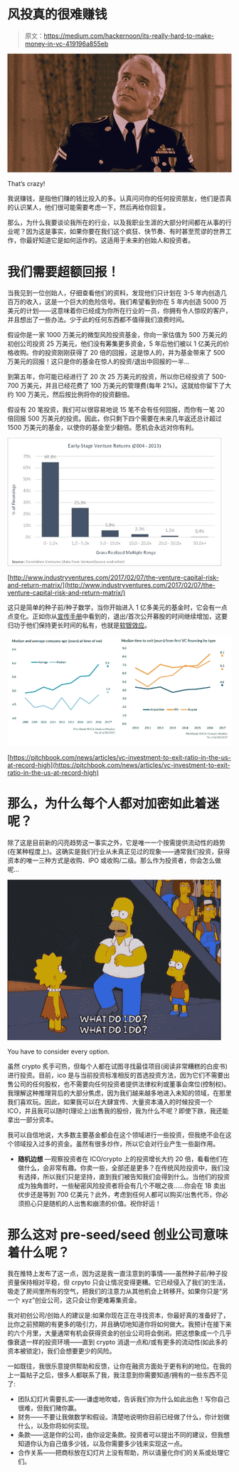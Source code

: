 # 风投真的很难赚钱

> 原文：<https://medium.com/hackernoon/its-really-hard-to-make-money-in-vc-419196a855eb>

![](img/41bc030da858db6e0e0fb41fab922ae3.png)

That’s crazy!

我说赚钱，是指他们赚的钱比投入的多。认真问问你的任何投资朋友，他们是否真的认识某人，他们很可能需要考虑一下，然后再给你回复。

那么，为什么我要谈论我所在的行业，以及我职业生涯的大部分时间都在从事的行业呢？因为这是事实，如果你要在我们这个疯狂、快节奏、有时甚至荒谬的世界工作，你最好知道它是如何运作的。这适用于未来的创始人和投资者。

# 我们需要超额回报！

当我见到一位创始人，仔细查看他们的资料，发现他们只计划在 3-5 年内创造几百万的收入，这是一个巨大的危险信号。我们希望看到你在 5 年内创造 5000 万美元的计划——这意味着你已经成为你所在行业的一员，你拥有令人惊叹的客户，并且想出了一些办法。少于此的任何东西都不值得我们浪费时间。

假设你是一家 1000 万美元的微型风险投资基金，你向一家估值为 500 万美元的初创公司投资 25 万美元，他们没有筹集更多资金，5 年后他们被以 1 亿美元的价格收购。你的投资刚刚获得了 20 倍的回报，这是惊人的，并为基金带来了 500 万美元的回报！这只是你的基金在惊人的投资/退出中回报的一半…

到第五年，你可能已经进行了 20 次 25 万美元的投资，所以你已经投资了 500-700 万美元，并且已经花费了 100 万美元的管理费(每年 2%)。这就给你留下了大约 100 万美元，然后按比例将你的投资翻倍。

假设有 20 笔投资，我们可以很容易地说 15 笔不会有任何回报，而你有一笔 20 倍回报 500 万美元的投资。因此，你只剩下四个需要在未来几年返还总计超过 1500 万美元的基金，以使你的基金至少翻倍。愿机会永远对你有利。

![](img/2e1ff1648842eaea95b58fe26e309d73.png)

[http://www.industryventures.com/2017/02/07/the-venture-capital-risk-and-return-matrix/](http://www.industryventures.com/2017/02/07/the-venture-capital-risk-and-return-matrix/)

这只是简单的种子前/种子数学，当你开始进入 1 亿多美元的基金时，它会有一点点变化。正如你从[宣传手册](https://medium.com/u/70a6a51b3be0?source=post_page-----419196a855eb--------------------------------)中看到的，退出/首次公开募股的时间继续增加，这要归功于他们保持更长时间的私有，也就是[软银效应](https://hackernoon.com/softbank-disrupts-venture-capital-7d0a55783326)。

![](img/fd9b906ba155fb29d3825cb4527954b7.png)

[https://pitchbook.com/news/articles/vc-investment-to-exit-ratio-in-the-us-at-record-high](https://pitchbook.com/news/articles/vc-investment-to-exit-ratio-in-the-us-at-record-high)

# 那么，为什么每个人都对加密如此着迷呢？

除了这是目前新的闪亮趋势这一事实之外，它是唯一一个按需提供流动性的趋势(在某种程度上)。这确实是我们行业从未真正见过的现象——通常我们投资，获得资本的唯一三种方式是收购、IPO 或收购/二级。那么作为投资者，你会怎么做呢…

![](img/423e1c309c0c6d4b862d76a8b794a100.png)

You have to consider every option.

虽然 crypto 炙手可热，但每个人都在试图寻找最佳项目(阅读非常糟糕的白皮书)进行投资。目前，ico 是与当前投资标准相反的首选投资方法，因为它们不需要出售公司的任何股权，也不需要向任何投资者提供法律权利或董事会席位(控制权)。我理解这种推理背后的大部分焦虑，因为我们越来越多地进入未知的领域，在那里我们喜欢玩。因此，如果我可以在大肆宣传、大量资本涌入的时候投资一个 ICO，并且我可以随时(理论上)出售我的股份，我为什么不呢？即使下跌，我还能拿出一部分资本。

我可以自信地说，大多数主要基金都会在这个领域进行一些投资，但我绝不会在这个领域投入过多的资金。虽然有很多炒作，所以它会对行业产生一些副作用。

* **随机边想** —观察投资者在 ICO/crypto 上的投资增长大约 20 倍，看看他们在做什么，会非常有趣。你卖一些，全部还是更多？在传统风险投资中，我们没有选择，所以我们只是坚持，直到我们被告知我们会得到什么。当他们的投资成为独角兽时，一些秘密风险投资者将会有几个不眠之夜……你会在 1B 卖出优步还是等到 700 亿美元？此外，考虑到任何人都可以购买/出售代币，你必须担心只是随机的人出售和崩溃的价值。祝你好运！

# 那么这对 pre-seed/seed 创业公司意味着什么呢？

我在推特上发布了这一点，因为这是我一直注意到的事情——虽然种子前/种子投资量保持相对平稳，但 crpyto 只会让情况变得更糟。它已经侵入了我们的生活，吸走了房间里所有的空气，把我们的注意力从其他机会上转移开。如果你只是“另一个 xyz”创业公司，这只会让你更难筹集资金。

我对初创公司/创始人的建议是:如果你现在正在寻找资本，你最好真的准备好了，比你之前预期的有更多的吸引力，并且确切地知道你将如何做大。我预计在接下来的六个月里，大量通常有机会获得资金的创业公司将会倒闭。把这想象成一个几乎像衰退一样的投资环境——直到 crypto 消退一点和/或有更多的流动性(如此多的资本被锁定)，我们会想要更少的风险。

一如既往，我很乐意提供帮助和反馈，让你在融资方面处于更有利的地位。在我的上一篇帖子之后，很多人都联系了我，我注意到你需要知道/拥有的一些东西不见了:

*   团队幻灯片需要扎实——谦虚地吹嘘，告诉我们你为什么如此出色！写你自己很难，但我们赌你赢。
*   财务——不要让我做数学和假设。清楚地说明你目前已经做了什么，你计划做什么，以及你将如何实现。
*   条款——这是你的公司，由你设定条款。投资者可以提出不同的建议，但我想知道你认为自己值多少钱，以及你需要多少钱来实现这一点。
*   合作关系——把商标放在幻灯片上没有帮助，所以请量化你们的关系或处理它们。